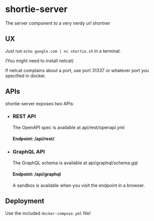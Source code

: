 # shortie-server

The server component to a very nerdy url shortner

## UX

Just run `echo google.com | nc shortie.sh` in a terminal.

(You might need to install netcat)

If netcat complains about a port, use port 31337 or whatever port you specified in docker.

## APIs

shortie-server exposes two APIs:

- ### REST API

  The OpenAPI spec is available at api/rest/openapi.yml
  
  #### Endpoint: /api/rest/

- ### GraphQL API

  The GraphQL schema is available at api/graphql/schema.gql

  #### Endpoint: /api/graphql

  A sandbox is available when you visit the endpoint in a browser.

## Deployment

Use the included `docker-compose.yml` file!
